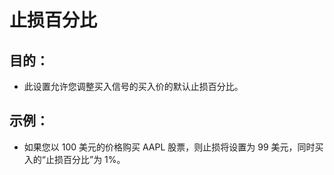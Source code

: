 # **止损百分比**

## 目的：

- 此设置允许您调整买入信号的买入价的默认止损百分比。

## 示例：

- 如果您以 100 美元的价格购买 AAPL 股票，则止损将设置为 99 美元，同时买入的“止损百分比”为 1%。
